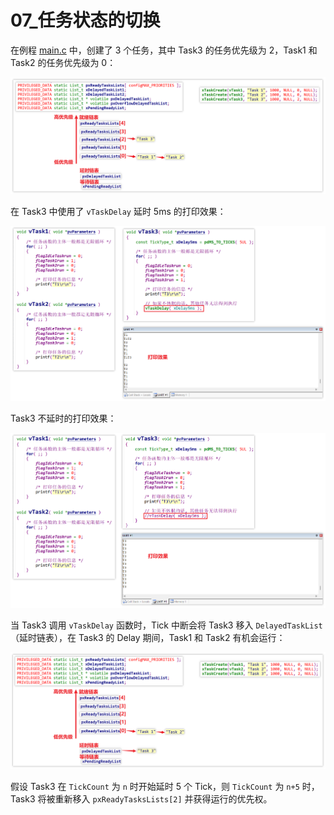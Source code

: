# 07_任务状态的切换



在例程 [main.c](source/11_freertos_example_scheduler/FreeRTOS/Demo/CORTEX_STM32F103_Keil/main.c) 中，创建了 3 个任务，其中 Task3 的任务优先级为 2，Task1 和 Task2 的任务优先级为 0：

![image-20241127014227462](./img/07_任务状态的切换/image-20241127014227462.png)

在 Task3 中使用了 `vTaskDelay` 延时 5ms 的打印效果：

![image-20241127020727110](./img/07_任务状态的切换/image-20241127020727110.png)

Task3 不延时的打印效果：

![image-20241127020947602](./img/07_任务状态的切换/image-20241127020947602.png)

当 Task3 调用 `vTaskDelay` 函数时，Tick 中断会将 Task3 移入 `DelayedTaskList`（延时链表），在 Task3 的 Delay 期间，Task1 和 Task2 有机会运行：

![image-20241127021714271](./img/07_任务状态的切换/image-20241127021714271.png)

假设 Task3 在 `TickCount` 为 `n` 时开始延时 5 个 Tick，则 `TickCount` 为 `n+5` 时，Task3 将被重新移入 `pxReadyTasksLists[2]` 并获得运行的优先权。



